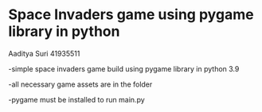 # Space Invaders game using pygame library in python

Aaditya Suri 41935511

-simple space invaders game build using pygame library in python 3.9

-all necessary game assets are in the folder

-pygame must be installed to run main.py
